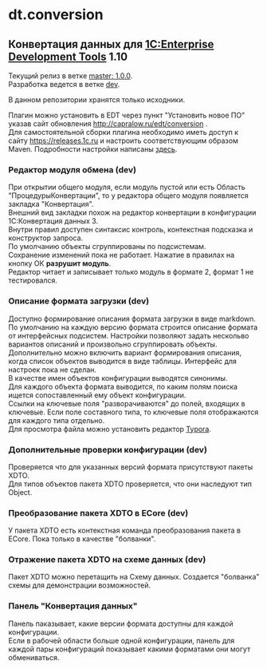 # dt.conversion

## Конвертация данных для [1C:Enterprise Development Tools](http://v8.1c.ru/overview/IDE/) 1.10

Текущий релиз в ветке [master: 1.0.0](https://github.com/DoublesunRUS/ru.capralow.dt.conversion/tree/master).<br>
Разработка ведется в ветке [dev](https://github.com/DoublesunRUS/ru.capralow.dt.conversion/tree/dev).<br>

В данном репозитории хранятся только исходники.<br>

Плагин можно установить в EDT через пункт "Установить новое ПО" указав сайт обновления http://capralow.ru/edt/conversion .<br>
Для самостоятельной сборки плагина необходимо иметь доступ к сайту https://releases.1c.ru и настроить соответствующим образом Maven. Подробности настройки написаны [здесь](https://github.com/1C-Company/dt-example-plugins/blob/master/simple-plugin/README.md).<br>

### Редактор модуля обмена (dev)
При открытии общего модуля, если модуль пустой или есть Область "ПроцедурыКонвертации", то у редактора общего модуля появляется закладка "Конвертация".<br>
Внешний вид закладки похож на редактор конвертации в конфигурации 1С:Конвертация данных 3.<br>
Внутри правил доступен синтаксис контроль, контекстная подсказка и конструктор запроса.<br>
По умолчанию объекты сгруппированы по подсистемам.<br>
Сохранение изменений пока не работает. Нажатие в правилах на кнопку ОК **разрушит модуль**.<br>
Редактор читает и записывает только модуль в формате 2, формат 1 не тестировался.<br>

### Описание формата загрузки (dev)
Доступно формирование описания формата загрузки в виде markdown.<br>
По умолчанию на каждую версию формата строится описание формата от интерфейсных подсистем. Настройки позволяют задать нескольво вариантов описаний и произвольно сгруппировать объекты. Дополнительно можно включить вариант формирования описания, когда список объектов выводится в виде таблицы. Интерфейс для настроек пока не сделан. <br>
В качестве имен объектов конфигурации выводятся синонимы.<br>
Для каждого объекта формата выводится, по каким полям поиска ищется сопоставленный ему объект конфигурации.<br>
Ссылки на ключевые поля "разворачиваются" до полей, входящих в ключевые. Если поле составного типа, то ключевые поля отображаются для каждого типа отдельно.<br>
Для просмотра файла можно установить редактор [Typora](https://typora.io/).<br>

### Дополнительные проверки конфигурации (dev)
Проверяется что для указанных версий формата присутствуют пакеты XDTO.<br>
Для типов объектов пакета XDTO проверяется, что они наследуют тип Object.<br>

### Преобразование пакета XDTO в ECore (dev)
У пакета XDTO есть контекстная команда преобразования пакета в ECore. Пока только в качестве "болванки".<br>

### Отражение пакета XDTO на схеме данных (dev)
Пакет XDTO можно перетащить на Схему данных. Создается "болванка" схемы для демонстрации возможностей.<br>


### Панель "Конвертация данных"
Панель паказывает, какие версии формата доступны для каждой конфигурации.<br>
Если в рабочей области больше одной конфигурации, панель для каждой пары конфигураций показывает какими форматами они могут обмениваться.<br>
